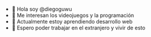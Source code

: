 - 👋 Hola soy @diegoguwu
- 👀 Me interesan los videojuegos y la programación
- 🌱 Actualmente estoy aprendiendo desarrollo web 
- 💞️ Espero poder trabajar en el extranjero y vivir de esto
  
<!---
diegoguwu/diegoguwu es un repositorio ✨ especial ✨ porque su `README.md` (este archivo) aparece en su perfil de GitHub.
Puede hacer clic en el enlace Vista previa para ver los cambios.
  --->
